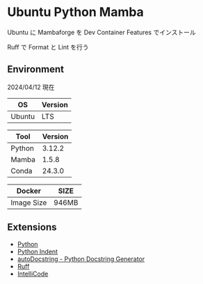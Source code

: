 # Ubuntu Python Mamba

Ubuntu に Mambaforge を Dev Container Features でインストール

Ruff で Format と Lint を行う

## Environment

2024/04/12 現在

| OS | Version |
|----|---------|
| Ubuntu | LTS | 

| Tool | Version |
|------|---------|
| Python | 3.12.2 |
| Mamba | 1.5.8 |
| Conda | 24.3.0 |

| Docker | SIZE |
|--------|------|
| Image Size | 946MB | 

## Extensions

- [Python](https://marketplace.visualstudio.com/items?itemName=ms-python.python)
- [Python Indent](https://marketplace.visualstudio.com/items?itemName=KevinRose.vsc-python-indent)
- [autoDocstring - Python Docstring Generator](https://marketplace.visualstudio.com/items?itemName=njpwerner.autodocstring)
- [Ruff](https://marketplace.visualstudio.com/items?itemName=charliermarsh.ruff)
- [IntelliCode](https://marketplace.visualstudio.com/items?itemName=VisualStudioExptTeam.vscodeintellicode)
